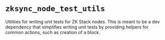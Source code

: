 # `zksync_node_test_utils`

Utilities for writing unit tests for ZK Stack nodes. This is meant to be a dev dependency that simplifies writing unit
tests by providing helpers for common actions, such as creation of a block.
